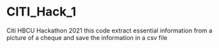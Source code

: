 # CITI_Hack_1
Citi HBCU Hackathon 2021
this code extract essential information from a picture of a cheque and save the information in a csv file
